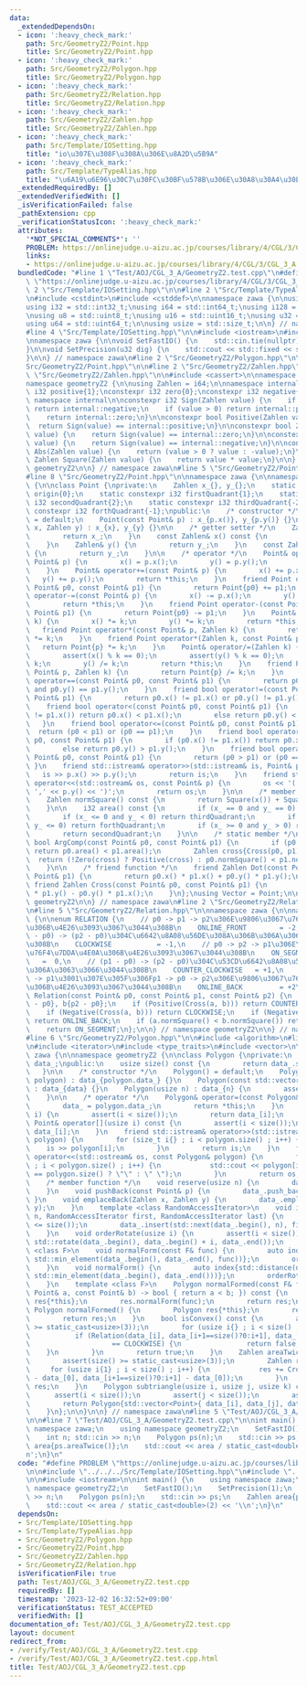 ```yaml
---
data:
  _extendedDependsOn:
  - icon: ':heavy_check_mark:'
    path: Src/GeometryZ2/Point.hpp
    title: Src/GeometryZ2/Point.hpp
  - icon: ':heavy_check_mark:'
    path: Src/GeometryZ2/Polygon.hpp
    title: Src/GeometryZ2/Polygon.hpp
  - icon: ':heavy_check_mark:'
    path: Src/GeometryZ2/Relation.hpp
    title: Src/GeometryZ2/Relation.hpp
  - icon: ':heavy_check_mark:'
    path: Src/GeometryZ2/Zahlen.hpp
    title: Src/GeometryZ2/Zahlen.hpp
  - icon: ':heavy_check_mark:'
    path: Src/Template/IOSetting.hpp
    title: "io\u307E\u308F\u308A\u306E\u8A2D\u5B9A"
  - icon: ':heavy_check_mark:'
    path: Src/Template/TypeAlias.hpp
    title: "\u6A19\u6E96\u30C7\u30FC\u30BF\u578B\u306E\u30A8\u30A4\u30EA\u30A2\u30B9"
  _extendedRequiredBy: []
  _extendedVerifiedWith: []
  _isVerificationFailed: false
  _pathExtension: cpp
  _verificationStatusIcon: ':heavy_check_mark:'
  attributes:
    '*NOT_SPECIAL_COMMENTS*': ''
    PROBLEM: https://onlinejudge.u-aizu.ac.jp/courses/library/4/CGL/3/CGL_3_A
    links:
    - https://onlinejudge.u-aizu.ac.jp/courses/library/4/CGL/3/CGL_3_A
  bundledCode: "#line 1 \"Test/AOJ/CGL_3_A/GeometryZ2.test.cpp\"\n#define PROBLEM\
    \ \"https://onlinejudge.u-aizu.ac.jp/courses/library/4/CGL/3/CGL_3_A\"\n\n#line\
    \ 2 \"Src/Template/IOSetting.hpp\"\n\n#line 2 \"Src/Template/TypeAlias.hpp\"\n\
    \n#include <cstdint>\n#include <cstddef>\n\nnamespace zawa {\n\nusing i16 = std::int16_t;\n\
    using i32 = std::int32_t;\nusing i64 = std::int64_t;\nusing i128 = __int128_t;\n\
    \nusing u8 = std::uint8_t;\nusing u16 = std::uint16_t;\nusing u32 = std::uint32_t;\n\
    using u64 = std::uint64_t;\n\nusing usize = std::size_t;\n\n} // namespace zawa\n\
    #line 4 \"Src/Template/IOSetting.hpp\"\n\n#include <iostream>\n#include <iomanip>\n\
    \nnamespace zawa {\n\nvoid SetFastIO() {\n    std::cin.tie(nullptr)->sync_with_stdio(false);\n\
    }\n\nvoid SetPrecision(u32 dig) {\n    std::cout << std::fixed << std::setprecision(dig);\n\
    }\n\n} // namespace zawa\n#line 2 \"Src/GeometryZ2/Polygon.hpp\"\n\n#line 2 \"\
    Src/GeometryZ2/Point.hpp\"\n\n#line 2 \"Src/GeometryZ2/Zahlen.hpp\"\n\n#line 4\
    \ \"Src/GeometryZ2/Zahlen.hpp\"\n\n#include <cassert>\n\nnamespace zawa {\n\n\
    namespace geometryZ2 {\n\nusing Zahlen = i64;\n\nnamespace internal {\n\nconstexpr\
    \ i32 positive{1};\nconstexpr i32 zero{0};\nconstexpr i32 negative{-1};\n\n} //\
    \ namespace internal\n\nconstexpr i32 Sign(Zahlen value) {\n    if (value < 0)\
    \ return internal::negative;\n    if (value > 0) return internal::positive;\n\
    \    return internal::zero;\n}\n\nconstexpr bool Positive(Zahlen value) {\n  \
    \  return Sign(value) == internal::positive;\n}\n\nconstexpr bool Zero(Zahlen\
    \ value) {\n    return Sign(value) == internal::zero;\n}\n\nconstexpr bool Negative(Zahlen\
    \ value) {\n    return Sign(value) == internal::negative;\n}\n\nconstexpr Zahlen\
    \ Abs(Zahlen value) {\n    return (value > 0 ? value : -value);\n}\n\nconstexpr\
    \ Zahlen Square(Zahlen value) {\n    return value * value;\n}\n\n} // namespace\
    \ geometryZ2\n\n} // namespace zawa\n#line 5 \"Src/GeometryZ2/Point.hpp\"\n\n\
    #line 8 \"Src/GeometryZ2/Point.hpp\"\n\nnamespace zawa {\n\nnamespace geometryZ2\
    \ {\n\nclass Point {\nprivate:\n    Zahlen x_{}, y_{};\n    static constexpr i32\
    \ origin{0};\n    static constexpr i32 firstQuadrant{1};\n    static constexpr\
    \ i32 secondQuadrant{2};\n    static constexpr i32 thirdQuadrant{-2};\n    static\
    \ constexpr i32 forthQuadrant{-1};\npublic:\n    /* constructor */\n    Point()\
    \ = default;\n    Point(const Point& p) : x_{p.x()}, y_{p.y()} {}\n    Point(Zahlen\
    \ x, Zahlen y) : x_{x}, y_{y} {}\n\n    /* getter setter */\n    Zahlen& x() {\n\
    \        return x_;\n    }\n    const Zahlen& x() const {\n        return x_;\n\
    \    }\n    Zahlen& y() {\n        return y_;\n    }\n    const Zahlen& y() const\
    \ {\n        return y_;\n    }\n\n    /* operator */\n    Point& operator=(const\
    \ Point& p) {\n        x() = p.x();\n        y() = p.y();\n        return *this;\n\
    \    }\n    Point& operator+=(const Point& p) {\n        x() += p.x();\n     \
    \   y() += p.y();\n        return *this;\n    }\n    friend Point operator+(const\
    \ Point& p0, const Point& p1) {\n        return Point{p0} += p1;\n    }\n    Point&\
    \ operator-=(const Point& p) {\n        x() -= p.x();\n        y() -= p.y();\n\
    \        return *this;\n    }\n    friend Point operator-(const Point& p0, const\
    \ Point& p1) {\n        return Point{p0} -= p1;\n    }\n    Point& operator*=(Zahlen\
    \ k) {\n        x() *= k;\n        y() *= k;\n        return *this;\n    }\n \
    \   friend Point operator*(const Point& p, Zahlen k) {\n        return Point{p}\
    \ *= k;\n    }\n    friend Point operator*(Zahlen k, const Point& p) {\n     \
    \   return Point{p} *= k;\n    }\n    Point& operator/=(Zahlen k) {\n        assert(k);\n\
    \        assert(x() % k == 0);\n        assert(y() % k == 0);\n        x() /=\
    \ k;\n        y() /= k;\n        return *this;\n    }\n    friend Point operator/(const\
    \ Point& p, Zahlen k) {\n        return Point{p} /= k;\n    }\n    friend bool\
    \ operator==(const Point& p0, const Point& p1) {\n        return p0.x() == p1.x()\
    \ and p0.y() == p1.y();\n    }\n    friend bool operator!=(const Point& p0, const\
    \ Point& p1) {\n        return p0.x() != p1.x() or p0.y() != p1.y();\n    }\n\
    \    friend bool operator<(const Point& p0, const Point& p1) {\n        if (p0.x()\
    \ != p1.x()) return p0.x() < p1.x();\n        else return p0.y() < p1.y();\n \
    \   }\n    friend bool operator<=(const Point& p0, const Point& p1) {\n      \
    \  return (p0 < p1) or (p0 == p1);\n    }\n    friend bool operator>(const Point&\
    \ p0, const Point& p1) {\n        if (p0.x() != p1.x()) return p0.x() > p1.x();\n\
    \        else return p0.y() > p1.y();\n    }\n    friend bool operator>=(const\
    \ Point& p0, const Point& p1) {\n        return (p0 > p1) or (p0 == p1);\n   \
    \ }\n    friend std::istream& operator>>(std::istream& is, Point& p) {\n     \
    \   is >> p.x() >> p.y();\n        return is;\n    }\n    friend std::ostream&\
    \ operator<<(std::ostream& os, const Point& p) {\n        os << '(' << p.x() <<\
    \ ',' << p.y() << ')';\n        return os;\n    }\n\n    /* member function */\n\
    \    Zahlen normSquare() const {\n        return Square(x()) + Square(y());\n\
    \    }\n\n    i32 area() const {\n        if (x_ == 0 and y_ == 0) return origin;\n\
    \        if (x_ <= 0 and y_ < 0) return thirdQuadrant;\n        if (x_ > 0 and\
    \ y_ <= 0) return forthQuadrant;\n        if (x_ >= 0 and y_ > 0) return firstQuadrant;\n\
    \        return secondQuadrant;\n    }\n\n    /* static member */\n    static\
    \ bool ArgComp(const Point& p0, const Point& p1) {\n        if (p0.area() != p1.area())\
    \ return p0.area() < p1.area();\n        Zahlen cross{Cross(p0, p1)};\n      \
    \  return (!Zero(cross) ? Positive(cross) : p0.normSquare() < p1.normSquare());\n\
    \    }\n\n    /* friend function */\n    friend Zahlen Dot(const Point& p0, const\
    \ Point& p1) {\n        return p0.x() * p1.x() + p0.y() * p1.y();\n    }\n   \
    \ friend Zahlen Cross(const Point& p0, const Point& p1) {\n        return p0.x()\
    \ * p1.y() - p0.y() * p1.x();\n    }\n};\nusing Vector = Point;\n\n} // namespace\
    \ geometryZ2\n\n} // namespace zawa\n#line 2 \"Src/GeometryZ2/Relation.hpp\"\n\
    \n#line 5 \"Src/GeometryZ2/Relation.hpp\"\n\nnamespace zawa {\n\nnamespace geometryZ2\
    \ {\n\nenum RELATION {\n    // p0 -> p1 -> p2\u306E\u9806\u3067\u76F4\u7DDA\u4E0A\
    \u306B\u4E26\u3093\u3067\u3044\u308B\n    ONLINE_FRONT        = -2,\n    // (p1\
    \ - p0) -> (p2 - p0)\u304C\u6642\u8A08\u56DE\u308A\u306B\u306A\u3063\u3066\u3044\
    \u308B\n    CLOCKWISE           = -1,\n    // p0 -> p2 -> p1\u306E\u9806\u3067\
    \u76F4\u7DDA\u4E0A\u306B\u4E26\u3093\u3067\u3044\u308B\n    ON_SEGMENT       \
    \   =  0,\n    // (p1 - p0) -> (p2 - p0)\u304C\u53CD\u6642\u8A08\u56DE\u308A\u306B\
    \u306A\u3063\u3066\u3044\u308B\n    COUNTER_CLOCKWISE   = +1,\n    // p2 -> p0\
    \ -> p1\u3001\u307E\u305F\u306Fp1 -> p0 -> p2\u306E\u9806\u3067\u76F4\u7DDA\u4E0A\
    \u306B\u4E26\u3093\u3067\u3044\u308B\n    ONLINE_BACK         = +2\n};\n\nRELATION\
    \ Relation(const Point& p0, const Point& p1, const Point& p2) {\n    Point a{p1\
    \ - p0}, b{p2 - p0};\n    if (Positive(Cross(a, b))) return COUNTER_CLOCKWISE;\n\
    \    if (Negative(Cross(a, b))) return CLOCKWISE;\n    if (Negative(Dot(a, b)))\
    \ return ONLINE_BACK;\n    if (a.normSquare() < b.normSquare()) return ONLINE_FRONT;\n\
    \    return ON_SEGMENT;\n};\n\n} // namespace geometryZ2\n\n} // namespace zawa\n\
    #line 6 \"Src/GeometryZ2/Polygon.hpp\"\n\n#include <algorithm>\n#line 9 \"Src/GeometryZ2/Polygon.hpp\"\
    \n#include <iterator>\n#include <type_traits>\n#include <vector>\n\nnamespace\
    \ zawa {\n\nnamespace geometryZ2 {\n\nclass Polygon {\nprivate:\n    std::vector<Point>\
    \ data_;\npublic:\n    usize size() const {\n        return data_.size(); \n \
    \   }\n\n    /* constructor */\n    Polygon() = default;\n    Polygon(const Polygon&\
    \ polygon) : data_{polygon.data_} {}\n    Polygon(const std::vector<Point>& data)\
    \ : data_{data} {}\n    Polygon(usize n) : data_{n} {\n        assert(n >= static_cast<usize>(3));\n\
    \    }\n\n    /* operator */\n    Polygon& operator=(const Polygon& polygon) {\n\
    \        data_ = polygon.data_;\n        return *this;\n    }\n    Point& operator[](usize\
    \ i) {\n        assert(i < size());\n        return data_[i];\n    }\n    const\
    \ Point& operator[](usize i) const {\n        assert(i < size());\n        return\
    \ data_[i];\n    }\n    friend std::istream& operator>>(std::istream& is, Polygon&\
    \ polygon) {\n        for (size_t i{} ; i < polygon.size() ; i++) {\n        \
    \    is >> polygon[i];\n        }\n        return is;\n    }\n    friend std::ostream&\
    \ operator<<(std::ostream& os, const Polygon& polygon) {\n        for (usize i{}\
    \ ; i < polygon.size() ; i++) {\n            std::cout << polygon[i] << (i + 1\
    \ == polygon.size() ? \"\" : \" \");\n        }\n        return os;\n    }\n\n\
    \    /* member function */\n    void reserve(usize n) {\n        data_.reserve(n);\n\
    \    }\n    void pushBack(const Point& p) {\n        data_.push_back(p);\n   \
    \ }\n    void emplaceBack(Zahlen x, Zahlen y) {\n        data_.emplace_back(x,\
    \ y);\n    }\n    template <class RandomAccessIterator>\n    void insert(usize\
    \ n, RandomAccessIterator first, RandomAccessIterator last) {\n        assert(n\
    \ <= size());\n        data_.insert(std::next(data_.begin(), n), first, last);\n\
    \    }\n    void orderRotate(usize i) {\n        assert(i < size());\n       \
    \ std::rotate(data_.begin(), data_.begin() + i, data_.end());\n    }\n    template\
    \ <class F>\n    void normalForm(const F& func) {\n        auto index{std::distance(data_.begin(),\
    \ std::min_element(data_.begin(), data_.end(), func))};\n        orderRotate(index);\n\
    \    }\n    void normalForm() {\n        auto index{std::distance(data_.begin(),\
    \ std::min_element(data_.begin(), data_.end()))};\n        orderRotate(index);\n\
    \    }\n    template <class F>\n    Polygon normalFormed(const F& func = [](const\
    \ Point& a, const Point& b) -> bool { return a < b; }) const {\n        Polygon\
    \ res{*this};\n        res.normalForm(func);\n        return res;\n    }\n   \
    \ Polygon normalFormed() {\n        Polygon res{*this};\n        res.normalForm();\n\
    \        return res;\n    }\n    bool isConvex() const {\n        assert(size()\
    \ >= static_cast<usize>(3));\n        for (usize i{} ; i < size() ; i++) {\n \
    \           if (Relation(data_[i], data_[i+1==size()?0:i+1], data_[i+2>=size()?i+2-size():i+2])\n\
    \                    == CLOCKWISE) {\n                return false;\n        \
    \    }\n        }\n        return true;\n    }\n    Zahlen areaTwice() const {\n\
    \        assert(size() >= static_cast<usize>(3));\n        Zahlen res{};\n   \
    \     for (usize i{1} ; i < size() ; i++) {\n            res += Cross(data_[i]\
    \ - data_[0], data_[i+1==size()?0:i+1] - data_[0]);\n        }\n        return\
    \ res;\n    }\n    Polygon subtriangle(usize i, usize j, usize k) const {\n  \
    \      assert(i < size());\n        assert(j < size());\n        assert(k < size());\n\
    \        return Polygon{std::vector<Point>{ data_[i], data_[j], data_[k] }};\n\
    \    }\n};\n\n}\n\n} // namespace zawa\n#line 5 \"Test/AOJ/CGL_3_A/GeometryZ2.test.cpp\"\
    \n\n#line 7 \"Test/AOJ/CGL_3_A/GeometryZ2.test.cpp\"\n\nint main() {\n    using\
    \ namespace zawa;\n    using namespace geometryZ2;\n    SetFastIO();\n    SetPrecision(1);\n\
    \    int n; std::cin >> n;\n    Polygon ps(n);\n    std::cin >> ps;\n    Zahlen\
    \ area{ps.areaTwice()};\n    std::cout << area / static_cast<double>(2) << '\\\
    n';\n}\n"
  code: "#define PROBLEM \"https://onlinejudge.u-aizu.ac.jp/courses/library/4/CGL/3/CGL_3_A\"\
    \n\n#include \"../../../Src/Template/IOSetting.hpp\"\n#include \"../../../Src/GeometryZ2/Polygon.hpp\"\
    \n\n#include <iostream>\n\nint main() {\n    using namespace zawa;\n    using\
    \ namespace geometryZ2;\n    SetFastIO();\n    SetPrecision(1);\n    int n; std::cin\
    \ >> n;\n    Polygon ps(n);\n    std::cin >> ps;\n    Zahlen area{ps.areaTwice()};\n\
    \    std::cout << area / static_cast<double>(2) << '\\n';\n}\n"
  dependsOn:
  - Src/Template/IOSetting.hpp
  - Src/Template/TypeAlias.hpp
  - Src/GeometryZ2/Polygon.hpp
  - Src/GeometryZ2/Point.hpp
  - Src/GeometryZ2/Zahlen.hpp
  - Src/GeometryZ2/Relation.hpp
  isVerificationFile: true
  path: Test/AOJ/CGL_3_A/GeometryZ2.test.cpp
  requiredBy: []
  timestamp: '2023-12-02 16:32:52+09:00'
  verificationStatus: TEST_ACCEPTED
  verifiedWith: []
documentation_of: Test/AOJ/CGL_3_A/GeometryZ2.test.cpp
layout: document
redirect_from:
- /verify/Test/AOJ/CGL_3_A/GeometryZ2.test.cpp
- /verify/Test/AOJ/CGL_3_A/GeometryZ2.test.cpp.html
title: Test/AOJ/CGL_3_A/GeometryZ2.test.cpp
---
```

